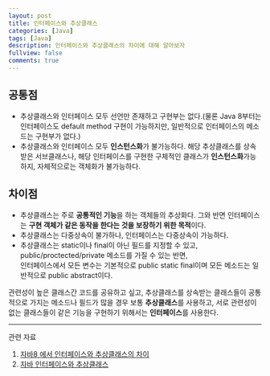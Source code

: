 ```yaml
---
layout: post
title: 인터페이스와 추상클래스
categories: [Java]
tags: [Java]
description: 인터페이스와 추상클래스의 차이에 대해 알아보자
fullview: false
comments: true
---
```


## 공통점
+ 추상클래스와 인터페이스 모두 선언만 존재하고 구현부는 없다.(물론 Java 8부터는 인터페이스도 default method 구현이 가능하지만, 일반적으로 인터페이스의 메소드는 구현부가 없다.)
+ 추상클래스와 인터페이스 모두 **인스턴스화**가 불가능하다. 해당 추상클래스를 상속받은 서브클래스나, 해당 인터페이스를 구현한 구체적인 클래스가 **인스턴스화**가능하지, 자체적으로는 객체화가 불가능하다.


## 차이점
+ 추상클래스는 주로 **공통적인 기능**을 하는 객체들의 추상화다. 그와 반면 인터페이스는 **구현 객체가 같은 동작을 한다는 것을 보장하기 위한 목적**이다.
+ 추상클래스는 다중상속이 불가하나, 인터페이스는 다중상속이 가능하다.
+ 추상클래스는 static이나 final이 아닌 필드를 지정할 수 있고, public/proctected/private 메소드를 가질 수 있는 반면,   
인터페이스에서 모든 변수는 기본적으로 public static final이며 모든 메소드는 일반적으로 public abstract이다.


관련성이 높은 클래스간 코드를 공유하고 싶고, 추상클래스를 상속받는 클래스들이 공통적으로 가지는 메소드나 필드가 많을 경우 보통 **추상클래스**를 사용하고, 서로 관련성이 없는 클래스들이 같은 기능을 구현하기 위해서는 **인터페이스**를 사용한다.


***
관련 자료
1. [자바8 에서 인터페이스와 추상클래스의 차이](https://yaboong.github.io/java/2018/09/25/interface-vs-abstract-in-java8/)  
2. [자바 인터페이스와 추상클래스](https://medium.com/webeveloper/%EC%9E%90%EB%B0%94-%EC%9D%B8%ED%84%B0%ED%8E%98%EC%9D%B4%EC%8A%A4%EC%99%80-%EC%B6%94%EC%83%81%ED%81%B4%EB%9E%98%EC%8A%A4-6eecbe5d6350)